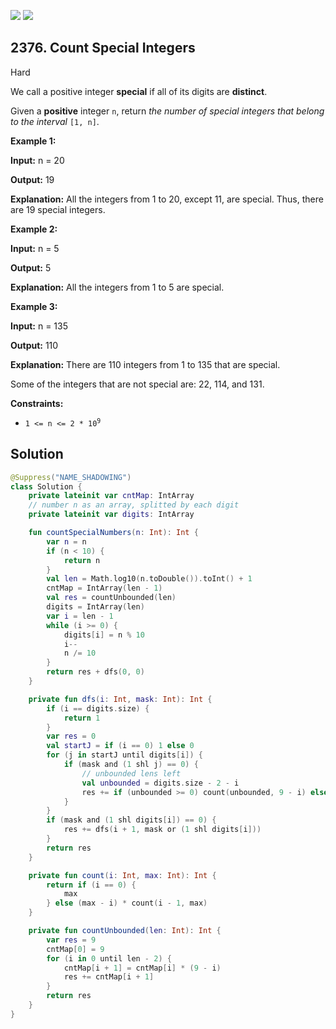 [![](https://img.shields.io/github/stars/javadev/LeetCode-in-Kotlin?label=Stars&style=flat-square)](https://github.com/javadev/LeetCode-in-Kotlin)
[![](https://img.shields.io/github/forks/javadev/LeetCode-in-Kotlin?label=Fork%20me%20on%20GitHub%20&style=flat-square)](https://github.com/javadev/LeetCode-in-Kotlin/fork)

## 2376\. Count Special Integers

Hard

We call a positive integer **special** if all of its digits are **distinct**.

Given a **positive** integer `n`, return _the number of special integers that belong to the interval_ `[1, n]`.

**Example 1:**

**Input:** n = 20

**Output:** 19

**Explanation:** All the integers from 1 to 20, except 11, are special. Thus, there are 19 special integers. 

**Example 2:**

**Input:** n = 5

**Output:** 5

**Explanation:** All the integers from 1 to 5 are special. 

**Example 3:**

**Input:** n = 135

**Output:** 110

**Explanation:** There are 110 integers from 1 to 135 that are special.

Some of the integers that are not special are: 22, 114, and 131.

**Constraints:**

*   <code>1 <= n <= 2 * 10<sup>9</sup></code>

## Solution

```kotlin
@Suppress("NAME_SHADOWING")
class Solution {
    private lateinit var cntMap: IntArray
    // number n as an array, splitted by each digit
    private lateinit var digits: IntArray

    fun countSpecialNumbers(n: Int): Int {
        var n = n
        if (n < 10) {
            return n
        }
        val len = Math.log10(n.toDouble()).toInt() + 1
        cntMap = IntArray(len - 1)
        val res = countUnbounded(len)
        digits = IntArray(len)
        var i = len - 1
        while (i >= 0) {
            digits[i] = n % 10
            i--
            n /= 10
        }
        return res + dfs(0, 0)
    }

    private fun dfs(i: Int, mask: Int): Int {
        if (i == digits.size) {
            return 1
        }
        var res = 0
        val startJ = if (i == 0) 1 else 0
        for (j in startJ until digits[i]) {
            if (mask and (1 shl j) == 0) {
                // unbounded lens left
                val unbounded = digits.size - 2 - i
                res += if (unbounded >= 0) count(unbounded, 9 - i) else 1
            }
        }
        if (mask and (1 shl digits[i]) == 0) {
            res += dfs(i + 1, mask or (1 shl digits[i]))
        }
        return res
    }

    private fun count(i: Int, max: Int): Int {
        return if (i == 0) {
            max
        } else (max - i) * count(i - 1, max)
    }

    private fun countUnbounded(len: Int): Int {
        var res = 9
        cntMap[0] = 9
        for (i in 0 until len - 2) {
            cntMap[i + 1] = cntMap[i] * (9 - i)
            res += cntMap[i + 1]
        }
        return res
    }
}
```